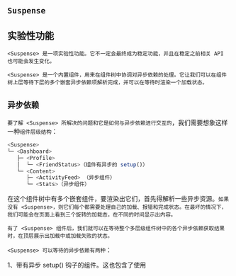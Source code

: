 ## `Suspense`

## 实验性功能

`<Suspense> 是一项实验性功能。它不一定会最终成为稳定功能，并且在稳定之前相关 API 也可能会发生变化。`

`<Suspense> 是一个内置组件，用来在组件树中协调对异步依赖的处理。它让我们可以在组件树上层等待下层的多个嵌套异步依赖项解析完成，并可以在等待时渲染一个加载状态。`

## `异步依赖`

`要了解 <Suspense> 所解决的问题和它是如何与异步依赖进行交互的`，我们需要想象这样一种`组件层级结构`：

```js
<Suspense>
└─ <Dashboard>
   ├─ <Profile>
   │  └─ <FriendStatus>（组件有异步的 setup()）
   └─ <Content>
      ├─ <ActivityFeed> （异步组件）
      └─ <Stats>（异步组件）
```


在这个组件树中有多个嵌套组件，要渲染出它们，首先得解析一些异步资源。`如果没有 <Suspense>，则它们每个都需要处理自己的加载、报错和完成状态。在最坏的情况下，我们可能会在页面上看到三个旋转的加载态，在不同的时间显示出内容。`

`有了 <Suspense> 组件后，我们就可以在等待整个多层级组件树中的各个异步依赖获取结果时，在顶层展示出加载中或加载失败的状态。`

`<Suspense> 可以等待的异步依赖有两种`：

1、带有异步 setup() 钩子的组件。这也包含了使用 <script setup> 时有顶层 await 表达式的组件。

2、异步组件。

## `async setup()​`

`组合式 API 中组件的 setup() 钩子可以是异步的：`

```js
export default {
  async setup() {
    const res = await fetch(...)
    const posts = await res.json()
    return {
      posts
    }
  }
}
```
`如果使用 <script setup>，那么顶层 await 表达式会自动让该组件成为一个异步依赖`：

```js
<script setup>
const res = await fetch(...)
const posts = await res.json()
</script>

<template>
  {{ posts }}
</template>
```
## 异步组件

异步组件默认就是“suspensible”的。`这意味着如果组件关系链上有一个 <Suspense>，那么这个异步组件就会被当作这个 <Suspense> 的一个异步依赖。`在这种情况下，`加载状态是由 <Suspense> 控制，而该组件自己的加载、报错、延时和超时等选项都将被忽略`。

异步组件也可以通过在选项中指定 suspensible: false 表明不用 Suspense 控制，并让组件始终自己控制其加载状态。

## 加载中状态

`<Suspense> 组件有两个插槽：#default 和 #fallback`。两个插槽都只允许一个直接子节点。在可能的时候都将显示默认插槽中的节点。否则将显示后备插槽中的节点。

```vue
<Suspense>
  <!-- 具有深层异步依赖的组件 -->
  <Dashboard />

  <!-- 在 #fallback 插槽中显示 “正在加载中” -->
  <template #fallback>
    Loading...
  </template>
</Suspense>
```
`在初始渲染时，<Suspense> 将在内存中渲染其默认的插槽内容`。如果在这个过程中遇到任何异步依赖，则会进入挂起状态。在挂起状态期间，展示的是后备内容。`当所有遇到的异步依赖都完成后，<Suspense> 会进入完成状态，并将展示出默认插槽的内容。`

`如果在初次渲染时没有遇到异步依赖，<Suspense> 会直接进入完成状态。`

`进入完成状态后，只有当默认插槽的根节点被替换时，<Suspense> 才会回到挂起状态`。组件树中新的更深层次的异步依赖不会造成 <Suspense> 回退到挂起状态。

发生回退时，后备内容不会立即展示出来。`相反，<Suspense> 在等待新内容和异步依赖完成时，会展示之前 #default 插槽的内容`。这个行为可以通过一个 timeout prop 进行配置：`在等待渲染新内容耗时超过 timeout 之后，<Suspense> 将会切换为展示后备内容`。若 timeout 值为 0 将导致在替换默认内容时立即显示后备内容。

## 事件​

`<Suspense> 组件会触发三个事件：pending、resolve 和 fallback`。`pending` 事件是在进入挂起状态时触发。pending 事件是在进入挂起状态时触发。resolve 事件是在 default 插槽完成获取新内容时触发。fallback 事件则是在 fallback 插槽的内容显示时触发。

例如，可以使用这些事件在加载新组件时在之前的 DOM 最上层显示一个加载指示器。

## 错误处理​

`<Suspense> 组件自身目前还不提供错误处理`，不过你可以使用 errorCaptured 选项或者 onErrorCaptured() 钩子，`在使用到 <Suspense> 的父组件中捕获和处理异步错误`。

## 和其他组件结合

我们常常会将 `<Suspense> 和 <Transition>、<KeepAlive> 等组件结合`。要保证这些组件都能正常工作，嵌套的`顺序非常重要`。

`另外，这些组件都通常与 Vue Router 中的 <RouterView> 组件结合使用。`

下面的示例展示了`如何嵌套这些组件，使它们都能按照预期的方式运行`。下面的示例展示了如何嵌套这些组件，使它们都能按照预期的方式运行。

```html
<RouterView v-slot="{ Component }">
  <template v-if="Component">
    <Transition mode="out-in">
      <KeepAlive>
        <Suspense>
          <!-- 主要内容 -->
          <component :is="Component"></component>

          <!-- 加载中状态 -->
          <template #fallback>
            正在加载...
          </template>
        </Suspense>
      </KeepAlive>
    </Transition>
  </template>
</RouterView>
```

`Vue Router 使用动态导入对懒加载组件进行了内置支持。这些与异步组件不同，目前他们不会触发 <Suspense>。但是，它们仍然可以有异步组件作为后代，这些组件可以照常触发 <Suspense>`。

## 嵌套使用

仅在 3.3+ 支持

当我们有多个类似于下方的异步组件 (常见于嵌套或基于布局的路由) 时：

```html
<Suspense>
  <component :is="DynamicAsyncOuter">
    <component :is="DynamicAsyncInner" />
  </component>
</Suspense>
```

`<Suspense> 创建了一个边界`，它将如预期的那样解析树下的所有异步组件。`然而，当我们更改 DynamicAsyncOuter 时，<Suspense> 会正确地等待它，但当我们更改 DynamicAsyncInner 时，嵌套的 DynamicAsyncInner 会呈现为一个空节点，直到它被解析为止 (而不是之前的节点或回退插槽)。`

为了解决这个问题，我们`可以使用嵌套的方法来处理嵌套组件的补丁`，就像这样：

```html
<Suspense>
  <component :is="DynamicAsyncOuter">
    <Suspense suspensible> <!-- 像这样 -->
      <component :is="DynamicAsyncInner" />
    </Suspense>
  </component>
</Suspense>
```
`如果你不设置 suspensible 属性，部的 <Suspense> 将被父级 <Suspense> 视为同步组件。这意味着它将会有自己的回退插槽，如果两个 Dynamic 组件同时被修改，则当子 <Suspense> 加载其自己的依赖关系树时，可能会出现空节点和多个修补周期，这可能不是理想情况。设置后，所有异步依赖项处理都会交给父级 <Suspense> (包括发出的事件)，而内部 <Suspense> 仅充当依赖项解析和修补的另一个边界。`

-----------
Suspense 是 Vue 3 中引入的一个新特性，用于处理异步组件的加载状态。它允许你在异步组件加载完成之前显示一个后备内容（fallback content），比如`加载动画或占位符`。以下是一些真实案例和代码示例，帮助你理解 Suspense 的用法。

## 1. 基本用法

假设你有一个异步组件 AsyncComponent.vue，它在加载数据时需要一些时间。你可以使用 Suspense 来在加载过程中显示一个加载动画。

```vue
<template>
  <Suspense>
    <template #default>
      <AsyncComponent />
    </template>
    <template #fallback>
      <div>Loading...</div>
    </template>
  </Suspense>
</template>

<script>
import { defineAsyncComponent } from 'vue';

const AsyncComponent = defineAsyncComponent(() =>
  import('./AsyncComponent.vue')
);

export default {
  components: {
    AsyncComponent
  }
};
</script>
```
2. 结合 async setup 使用

`Vue 3 的 setup 函数可以是一个异步函数。你可以结合 Suspense 来处理异步数据的加载`。

```vue
<template>
  <Suspense>
    <template #default>
      <UserProfile :user="user" />
    </template>
    <template #fallback>
      <div>Loading user profile...</div>
    </template>
  </Suspense>
</template>

<script>
import { ref } from 'vue';
import UserProfile from './UserProfile.vue';

export default {
  components: {
    UserProfile
  },
  async setup() {
    const user = ref(null);

    // 模拟异步数据加载
    const response = await fetch('/api/user');
    user.value = await response.json();

    return {
      user
    };
  }
};
</script>
```
`在这个例子中，setup 函数是异步的，它会等待用户数据加载完成后才渲染 UserProfile 组件。在数据加载期间，Suspense 会显示 "Loading user profile..."`。

3. 多个异步组件

你可以使用 Suspense 来处理多个异步组件的加载状态。

```vue
<template>
  <Suspense>
    <template #default>
      <div>
        <AsyncComponent1 />
        <AsyncComponent2 />
      </div>
    </template>
    <template #fallback>
      <div>Loading components...</div>
    </template>
  </Suspense>
</template>

<script>
import { defineAsyncComponent } from 'vue';

const AsyncComponent1 = defineAsyncComponent(() =>
  import('./AsyncComponent1.vue')
);

const AsyncComponent2 = defineAsyncComponent(() =>
  import('./AsyncComponent2.vue')
);

export default {
  components: {
    AsyncComponent1,
    AsyncComponent2
  }
};
</script>
```
在这个例子中，AsyncComponent1 和 AsyncComponent2 都是异步加载的组件。Suspense 会等待所有组件加载完成后才显示它们，否则会显示 "Loading components..."。

4. 错误处理

Suspense 还可以与 onErrorCaptured 结合使用，以捕获异步组件加载过程中的错误。

```vue
<template>
  <Suspense @error="handleError">
    <template #default>
      <AsyncComponent />
    </template>
    <template #fallback>
      <div>Loading...</div>
    </template>
  </Suspense>
</template>

<script>
import { defineAsyncComponent, ref } from 'vue';

const AsyncComponent = defineAsyncComponent(() =>
  import('./AsyncComponent.vue')
);

export default {
  components: {
    AsyncComponent
  },
  setup() {
    const error = ref(null);

    const handleError = (err) => {
      error.value = err;
      console.error('Error loading component:', err);
    };

    return {
      handleError,
      error
    };
  }
};
</script>
```
在这个例子中，如果 AsyncComponent 加载失败，handleError 函数会被调用，并且你可以根据需要处理错误。

5. 嵌套 Suspense

你可以在一个 Suspense 中嵌套另一个 Suspense，以处理更复杂的异步加载场景。

```vue
<template>
  <Suspense>
    <template #default>
      <AsyncComponent1 />
      <Suspense>
        <template #default>
          <AsyncComponent2 />
        </template>
        <template #fallback>
          <div>Loading AsyncComponent2...</div>
        </template>
      </Suspense>
    </template>
    <template #fallback>
      <div>Loading AsyncComponent1...</div>
    </template>
  </Suspense>
</template>

<script>
import { defineAsyncComponent } from 'vue';

const AsyncComponent1 = defineAsyncComponent(() =>
  import('./AsyncComponent1.vue')
);

const AsyncComponent2 = defineAsyncComponent(() =>
  import('./AsyncComponent2.vue')
);

export default {
  components: {
    AsyncComponent1,
    AsyncComponent2
  }
};
</script>
```
在这个例子中，AsyncComponent1 和 AsyncComponent2 分别有自己的加载状态。Suspense 会分别处理它们的加载状态。

总结
Suspense 是 Vue 3 中处理异步组件加载的强大工具。它不仅可以简化异步组件的加载逻辑，还可以通过 fallback 和错误处理机制提升用户体验。通过以上示例，你可以更好地理解如何在项目中使用 Suspense。